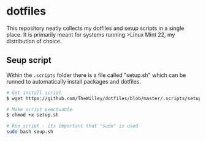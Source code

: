 # dotfiles
This repository neatly collects my dotfiles and setup scripts in a single place. It is primarily meant for systems running >Linux Mint 22, my distribution of choice.

## Seup script
Within the `.scripts` folder there is a file called "setup.sh" which can be runned to automatically install packages and dotfiles.

```sh
# Get install script
$ wget https://github.com/TheWilley/dotfiles/blob/master/.scripts/setup.sh

# Make script exectuable
$ chmod +x setup.sh

# Run script - its important that "sudo" is used
sudo bash seup.sh
```
